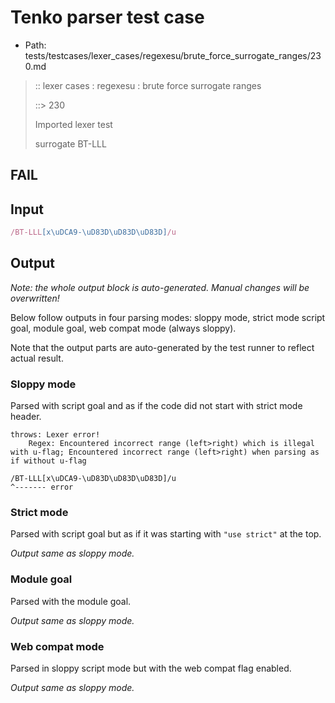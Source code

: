 # Tenko parser test case

- Path: tests/testcases/lexer_cases/regexesu/brute_force_surrogate_ranges/230.md

> :: lexer cases : regexesu : brute force surrogate ranges
>
> ::> 230
>
> Imported lexer test
>
> surrogate BT-LLL

## FAIL

## Input

`````js
/BT-LLL[x\uDCA9-\uD83D\uD83D\uD83D]/u
`````

## Output

_Note: the whole output block is auto-generated. Manual changes will be overwritten!_

Below follow outputs in four parsing modes: sloppy mode, strict mode script goal, module goal, web compat mode (always sloppy).

Note that the output parts are auto-generated by the test runner to reflect actual result.

### Sloppy mode

Parsed with script goal and as if the code did not start with strict mode header.

`````
throws: Lexer error!
    Regex: Encountered incorrect range (left>right) which is illegal with u-flag; Encountered incorrect range (left>right) when parsing as if without u-flag

/BT-LLL[x\uDCA9-\uD83D\uD83D\uD83D]/u
^------- error
`````

### Strict mode

Parsed with script goal but as if it was starting with `"use strict"` at the top.

_Output same as sloppy mode._

### Module goal

Parsed with the module goal.

_Output same as sloppy mode._

### Web compat mode

Parsed in sloppy script mode but with the web compat flag enabled.

_Output same as sloppy mode._
